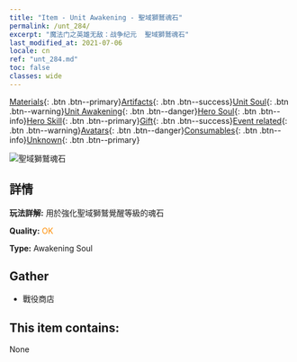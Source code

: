 ```yaml
---
title: "Item - Unit Awakening - 聖域獅鷲魂石"
permalink: /unt_284/
excerpt: "魔法门之英雄无敌：战争纪元  聖域獅鷲魂石"
last_modified_at: 2021-07-06
locale: cn
ref: "unt_284.md"
toc: false
classes: wide
---
```

 [Materials](/ItemsCN/){: .btn .btn--primary}[Artifacts](/ItemsCN/Artifacts/){: .btn .btn--success}[Unit Soul](/ItemsCN/UnitSoul/){: .btn .btn--warning}[Unit Awakening](/ItemsCN/UnitAwakening/){: .btn .btn--danger}[Hero Soul](/ItemsCN/HeroSoul/){: .btn .btn--info}[Hero Skill](/ItemsCN/HeroSkill/){: .btn .btn--primary}[Gift](/ItemsCN/Gift/){: .btn .btn--success}[Event related](/ItemsCN/Events/){: .btn .btn--warning}[Avatars](/ItemsCN/Avatars/){: .btn .btn--danger}[Consumables](/ItemsCN/Consumables/){: .btn .btn--info}[Unknown](/ItemsCN/Unknown/){: .btn .btn--primary}

 ![聖域獅鷲魂石](/images/u/tia_shijiu.jpg)

## 詳情
 **玩法詳解:** 用於強化聖域獅鷲覺醒等級的魂石

 **Quality:** <span style="color: #FF8C00">OK</span>

 **Type:** Awakening Soul

## Gather

*    戰役商店 

## This item contains:

  None

